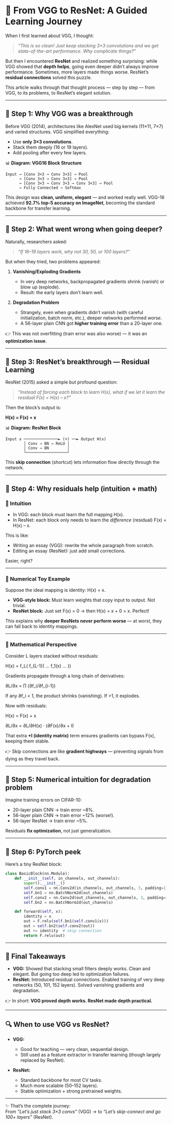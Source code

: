 # 🚀 From VGG to ResNet: A Guided Learning Journey  

When I first learned about VGG, I thought:  

> *“This is so clean! Just keep stacking 3×3 convolutions and we get state-of-the-art performance. Why complicate things?”*  

But then I encountered **ResNet** and realized something surprising: while VGG showed that **depth helps**, going even deeper didn’t always improve performance. Sometimes, more layers made things worse. ResNet’s **residual connections** solved this puzzle.  

This article walks through that thought process — step by step — from VGG, to its problems, to ResNet’s elegant solution.  

---

## 🔹 Step 1: Why VGG was a breakthrough  

Before VGG (2014), architectures like AlexNet used big kernels (11×11, 7×7) and varied structures. VGG simplified everything:  

- Use **only 3×3 convolutions**.  
- Stack them deeply (16 or 19 layers).  
- Add pooling after every few layers.  

📊 **Diagram: VGG16 Block Structure**  

```
Input → [Conv 3×3 → Conv 3×3] → Pool
      → [Conv 3×3 → Conv 3×3] → Pool
      → [Conv 3×3 → Conv 3×3 → Conv 3×3] → Pool
      → Fully Connected → Softmax
```

This design was **clean, uniform, elegant** — and worked really well. VGG-16 achieved **92.7% top-5 accuracy on ImageNet**, becoming the standard backbone for transfer learning.  

---

## 🔹 Step 2: What went wrong when going deeper?  

Naturally, researchers asked:  

> *“If 16–19 layers work, why not 30, 50, or 100 layers?”*  

But when they tried, two problems appeared:  

1. **Vanishing/Exploding Gradients**  
   - In very deep networks, backpropagated gradients shrink (vanish) or blow up (explode).  
   - Result: the early layers don’t learn well.  

2. **Degradation Problem**  
   - Strangely, even when gradients didn’t vanish (with careful initialization, batch norm, etc.), deeper networks performed *worse*.  
   - A 56-layer plain CNN got **higher training error** than a 20-layer one.  

👉 This was not overfitting (train error was also worse) — it was an **optimization issue**.  

---

## 🔹 Step 3: ResNet’s breakthrough — Residual Learning  

ResNet (2015) asked a simple but profound question:  

> *“Instead of forcing each block to learn H(x), what if we let it learn the residual F(x) = H(x) – x?”*  

Then the block’s output is:  

**H(x) = F(x) + x**  

📊 **Diagram: ResNet Block**  

```
Input x ───────────────► (+) ──► Output H(x)
        │ Conv → BN → ReLU │
        │ Conv → BN        │
        └──────────────────┘
```

This **skip connection** (shortcut) lets information flow directly through the network.  

---

## 🔹 Step 4: Why residuals help (intuition + math)  

### 🧠 Intuition  

- In VGG: each block must learn the full mapping H(x).  
- In ResNet: each block only needs to learn the *difference* (residual) F(x) = H(x) – x.  

This is like:  

- Writing an essay (VGG): rewrite the whole paragraph from scratch.  
- Editing an essay (ResNet): just add small corrections.  

Easier, right?  

---

### 🔢 Numerical Toy Example  

Suppose the ideal mapping is identity: H(x) = x.  

- **VGG-style block:** Must learn weights that copy input to output. Not trivial.  
- **ResNet block:** Just set F(x) = 0 → then H(x) = x + 0 = x. Perfect!  

This explains why **deeper ResNets never perform worse** — at worst, they can fall back to identity mappings.  

---

### 📐 Mathematical Perspective  

Consider L layers stacked without residuals:  

H(x) = f_L( f_{L-1}( … f_1(x) … ))  

Gradients propagate through a long chain of derivatives:  

∂L/∂x = ∏ (∂f_i/∂f_{i-1})  

If any ∂f_i < 1, the product shrinks (vanishing). If >1, it explodes.  

Now with residuals:  

H(x) = F(x) + x  

∂L/∂x = ∂L/∂H(x) · (∂F(x)/∂x + I)  

That extra **+I (identity matrix)** term ensures gradients can bypass F(x), keeping them stable.  

👉 Skip connections are like **gradient highways** — preventing signals from dying as they travel back.  

---

## 🔹 Step 5: Numerical intuition for degradation problem  

Imagine training errors on CIFAR-10:  

- 20-layer plain CNN → train error ~8%.  
- 56-layer plain CNN → train error ~12% (worse!).  
- 56-layer ResNet → train error ~5%.  

Residuals **fix optimization**, not just generalization.  

---

## 🔹 Step 6: PyTorch peek  

Here’s a tiny ResNet block:  

```python
class BasicBlock(nn.Module):
    def __init__(self, in_channels, out_channels):
        super().__init__()
        self.conv1 = nn.Conv2d(in_channels, out_channels, 3, padding=1)
        self.bn1 = nn.BatchNorm2d(out_channels)
        self.conv2 = nn.Conv2d(out_channels, out_channels, 3, padding=1)
        self.bn2 = nn.BatchNorm2d(out_channels)

    def forward(self, x):
        identity = x
        out = F.relu(self.bn1(self.conv1(x)))
        out = self.bn2(self.conv2(out))
        out += identity  # skip connection
        return F.relu(out)
```

---

## 🎯 Final Takeaways  

- **VGG:** Showed that stacking small filters deeply works. Clean and elegant. But going too deep led to optimization failures.  
- **ResNet:** Introduced residual connections. Enabled training of very deep networks (50, 101, 152 layers). Solved vanishing gradients and degradation.  

👉 In short: **VGG proved depth works. ResNet made depth practical.**  

---

## 🔍 When to use VGG vs ResNet?  

- **VGG:**  
  - Good for teaching — very clean, sequential design.  
  - Still used as a feature extractor in transfer learning (though largely replaced by ResNet).  

- **ResNet:**  
  - Standard backbone for most CV tasks.  
  - Much more scalable (50–152 layers).  
  - Stable optimization + strong pretrained weights.  

---

✨ That’s the complete journey:  
From *“Let’s just stack 3×3 convs”* (VGG) → to *“Let’s skip-connect and go 100+ layers”* (ResNet).  
